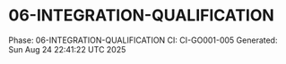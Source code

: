 # 06-INTEGRATION-QUALIFICATION
Phase: 06-INTEGRATION-QUALIFICATION
CI: CI-GO001-005
Generated: Sun Aug 24 22:41:22 UTC 2025
